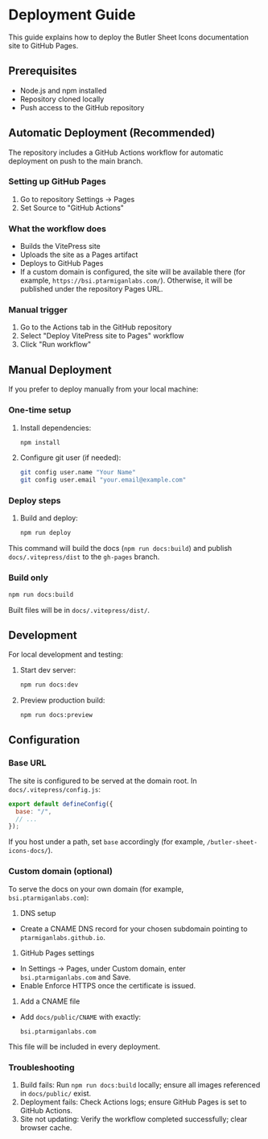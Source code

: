 # Deployment Guide

This guide explains how to deploy the Butler Sheet Icons documentation site to GitHub Pages.

## Prerequisites

- Node.js and npm installed
- Repository cloned locally
- Push access to the GitHub repository

## Automatic Deployment (Recommended)

The repository includes a GitHub Actions workflow for automatic deployment on push to the main branch.

### Setting up GitHub Pages

1. Go to repository Settings → Pages
2. Set Source to "GitHub Actions"

### What the workflow does

- Builds the VitePress site
- Uploads the site as a Pages artifact
- Deploys to GitHub Pages
- If a custom domain is configured, the site will be available there (for example, `https://bsi.ptarmiganlabs.com/`). Otherwise, it will be published under the repository Pages URL.

### Manual trigger

1. Go to the Actions tab in the GitHub repository
2. Select "Deploy VitePress site to Pages" workflow
3. Click "Run workflow"

## Manual Deployment

If you prefer to deploy manually from your local machine:

### One-time setup

1. Install dependencies:

   ```bash
   npm install
   ```

2. Configure git user (if needed):

   ```bash
   git config user.name "Your Name"
   git config user.email "your.email@example.com"
   ```

### Deploy steps

1. Build and deploy:

   ```bash
   npm run deploy
   ```

This command will build the docs (`npm run docs:build`) and publish `docs/.vitepress/dist` to the `gh-pages` branch.

### Build only

```bash
npm run docs:build
```

Built files will be in `docs/.vitepress/dist/`.

## Development

For local development and testing:

1. Start dev server:

   ```bash
   npm run docs:dev
   ```

2. Preview production build:

   ```bash
   npm run docs:preview
   ```

## Configuration

### Base URL

The site is configured to be served at the domain root. In `docs/.vitepress/config.js`:

```js
export default defineConfig({
  base: "/",
  // ...
});
```

If you host under a path, set `base` accordingly (for example, `/butler-sheet-icons-docs/`).

### Custom domain (optional)

To serve the docs on your own domain (for example, `bsi.ptarmiganlabs.com`):

1. DNS setup

- Create a CNAME DNS record for your chosen subdomain pointing to `ptarmiganlabs.github.io`.

1. GitHub Pages settings

- In Settings → Pages, under Custom domain, enter `bsi.ptarmiganlabs.com` and Save.
- Enable Enforce HTTPS once the certificate is issued.

1. Add a CNAME file

- Add `docs/public/CNAME` with exactly:

  ```text
  bsi.ptarmiganlabs.com
  ```

This file will be included in every deployment.

### Troubleshooting

1. Build fails: Run `npm run docs:build` locally; ensure all images referenced in `docs/public/` exist.
2. Deployment fails: Check Actions logs; ensure GitHub Pages is set to GitHub Actions.
3. Site not updating: Verify the workflow completed successfully; clear browser cache.
